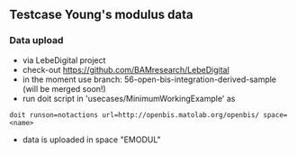 ## Testcase Young's modulus data

### Data upload
* via LebeDigital project
* check-out https://github.com/BAMresearch/LebeDigital 
* in the moment use branch: 56-open-bis-integration-derived-sample (will be merged soon!)
* run doit script in 'usecases/MinimumWorkingExample' as
```
doit runson=notactions url=http://openbis.matolab.org/openbis/ space=<name>
``` 
* data is uploaded in space "EMODUL"
